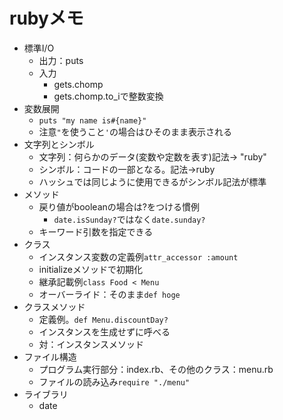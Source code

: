 # rubyメモ

- 標準I/O
    - 出力：puts
    - 入力
        - gets.chomp
        - gets.chomp.to_iで整数変換
- 変数展開
    - `puts "my name is#{name}"`
    - 注意`"`を使うこと`'`の場合はひそのまま表示される
- 文字列とシンボル
    - 文字列：何らかのデータ(変数や定数を表す)記法→ "ruby"
    - シンボル：コードの一部となる。記法→ruby
    - ハッシュでは同じように使用できるがシンボル記法が標準
- メソッド
    - 戻り値がbooleanの場合は?をつける慣例
        - `date.isSunday?`ではなく`date.sunday?`
    - キーワード引数を指定できる
- クラス
    - インスタンス変数の定義例`attr_accessor :amount`
    - initializeメソッドで初期化
    - 継承記載例`class Food < Menu`
    - オーバーライド：そのまま`def hoge`
- クラスメソッド
    - 定義例。`def Menu.discountDay?`
    - インスタンスを生成せずに呼べる
    - 対：インスタンスメソッド
- ファイル構造
    - プログラム実行部分：index.rb、その他のクラス：menu.rb
    - ファイルの読み込み`require "./menu"`
- ライブラリ
    - date
